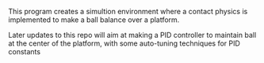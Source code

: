 This program creates a simultion environment where a contact physics is implemented to make a ball balance over a platform.

Later updates to this repo will aim at making a PID controller to maintain ball at the center of the platform, with some auto-tuning techniques for PID constants